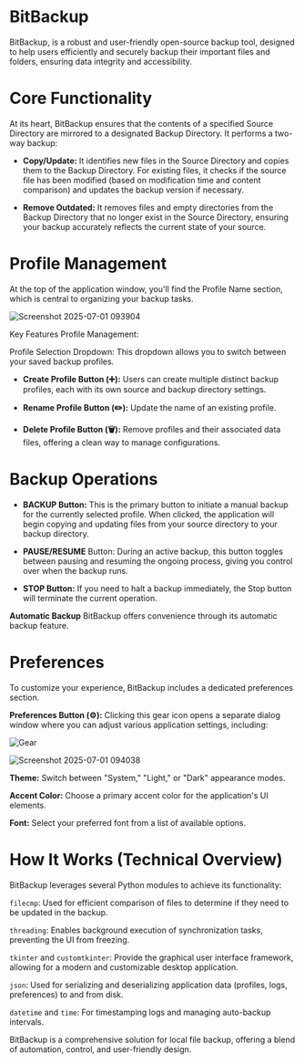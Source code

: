 # BitBackup 
BitBackup, is a robust and user-friendly open-source backup tool, designed to help users efficiently and securely backup their important files and folders, ensuring data integrity and accessibility.

# Core Functionality
At its heart, BitBackup ensures that the contents of a specified Source Directory are mirrored to a designated Backup Directory. It performs a two-way backup:

- **Copy/Update:** It identifies new files in the Source Directory and copies them to the Backup Directory. For existing files, it checks if the source file has been modified (based on modification time and content comparison) and updates the backup version if necessary.

- **Remove Outdated:** It removes files and empty directories from the Backup Directory that no longer exist in the Source Directory, ensuring your backup accurately reflects the current state of your source.

# Profile Management
At the top of the application window, you'll find the Profile Name section, which is central to organizing your backup tasks.

![Screenshot 2025-07-01 093904](https://github.com/user-attachments/assets/ecee59c4-d40b-4b8f-b755-4a4e76b0a154)


Key Features
Profile Management:

Profile Selection Dropdown: This dropdown allows you to switch between your saved backup profiles.

- **Create Profile Button (➕):** Users can create multiple distinct backup profiles, each with its own source and backup directory settings.

- **Rename Profile Button (✏️):** Update the name of an existing profile.

- **Delete Profile Button (🗑️):** Remove profiles and their associated data files, offering a clean way to manage configurations.

# Backup Operations

- **BACKUP Button:** This is the primary button to initiate a manual backup for the currently selected profile. When clicked, the application will begin copying and updating files from your source directory to your backup directory.

- **PAUSE/RESUME** Button: During an active backup, this button toggles between pausing and resuming the ongoing process, giving you control over when the backup runs.

- **STOP Button:** If you need to halt a backup immediately, the Stop button will terminate the current operation.

**Automatic Backup**
BitBackup offers convenience through its automatic backup feature.

# Preferences
To customize your experience, BitBackup includes a dedicated preferences section.

**Preferences Button (⚙️):** Clicking this gear icon opens a separate dialog window where you can adjust various application settings, including:


![Gear](https://github.com/user-attachments/assets/d9f4af74-5317-45f8-91a5-fd6ae800da99)

![Screenshot 2025-07-01 094038](https://github.com/user-attachments/assets/5593fcd4-852b-4d5e-8be6-0a5ca5666c28)

**Theme:** Switch between "System," "Light," or "Dark" appearance modes.

**Accent Color:** Choose a primary accent color for the application's UI elements.

**Font:** Select your preferred font from a list of available options.


# How It Works (Technical Overview)
BitBackup leverages several Python modules to achieve its functionality:

`filecmp`: Used for efficient comparison of files to determine if they need to be updated in the backup.

`threading`: Enables background execution of synchronization tasks, preventing the UI from freezing.

`tkinter` and `customtkinter`: Provide the graphical user interface framework, allowing for a modern and customizable desktop application.

`json`: Used for serializing and deserializing application data (profiles, logs, preferences) to and from disk.

`datetime` and `time`: For timestamping logs and managing auto-backup intervals.

BitBackup is a comprehensive solution for local file backup, offering a blend of automation, control, and user-friendly design.
